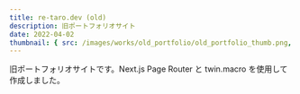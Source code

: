 ```yaml
---
title: re-taro.dev (old)
description: 旧ポートフォリオサイト
date: 2022-04-02
thumbnail: { src: /images/works/old_portfolio/old_portfolio_thumb.png, alt: re-taro.dev }
---
```


旧ポートフォリオサイトです。Next.js Page Router と twin.macro を使用して作成しました。
